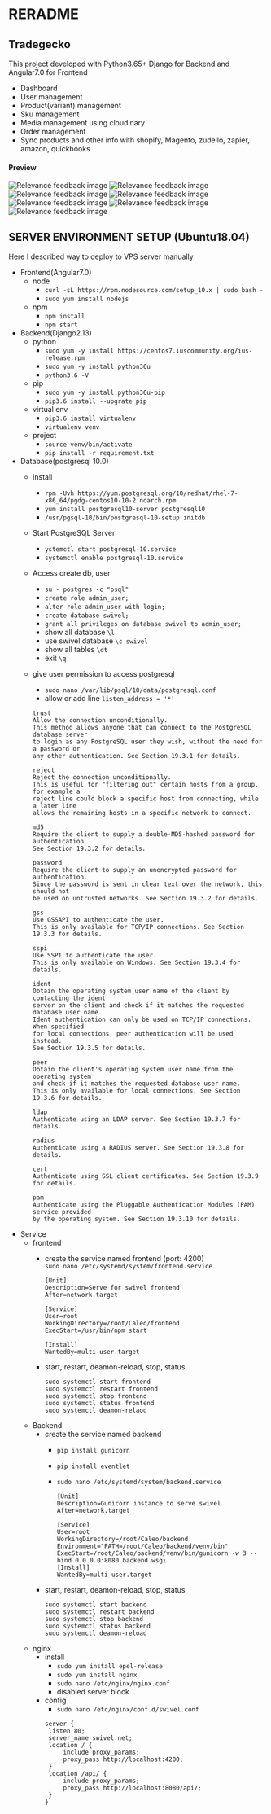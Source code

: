 # RERADME #

## Tradegecko

This project developed with Python3.65+ Django for Backend and Angular7.0 for Frontend
+ Dashboard
+ User management
+ Product(variant) management
+ Sku management
+ Media management using cloudinary
+ Order management
+ Sync products and other info with shopify, Magento, zudello, zapier, amazon, quickbooks

#### Preview
![Relevance feedback image](https://github.com/certainty15750/tradegecko/blob/master/Screenshots/img1.PNG)
![Relevance feedback image](https://github.com/certainty15750/tradegecko/blob/master/Screenshots/img2.PNG)
![Relevance feedback image](https://github.com/certainty15750/tradegecko/blob/master/Screenshots/img3.PNG)
![Relevance feedback image](https://github.com/certainty15750/tradegecko/blob/master/Screenshots/img4.PNG)
![Relevance feedback image](https://github.com/certainty15750/tradegecko/blob/master/Screenshots/img5.PNG)
![Relevance feedback image](https://github.com/certainty15750/tradegecko/blob/master/Screenshots/img6.PNG)
![Relevance feedback image](https://github.com/certainty15750/tradegecko/blob/master/Screenshots/img7.PNG)


## SERVER ENVIRONMENT SETUP (Ubuntu18.04)
Here I described way to deploy to VPS server manually

 + Frontend(Angular7.0)
    + node
        + `curl -sL https://rpm.nodesource.com/setup_10.x | sudo bash -`
        + `sudo yum install nodejs`
    + npm
        + `npm install`
        + `npm start`
 + Backend(Django2.13)
    + python
        + `sudo yum -y install https://centos7.iuscommunity.org/ius-release.rpm`
        + `sudo yum -y install python36u`
        + `python3.6 -V`
    + pip
        + `sudo yum -y install python36u-pip`
        + `pip3.6 install --upgrate pip`
    + virtual env
        + `pip3.6 install virtualenv`
        + `virtualenv venv`
    + project
        + `source venv/bin/activate`
        + `pip install -r requirement.txt`
+ Database(postgresql 10.0)
    + install
        + `rpm -Uvh https://yum.postgresql.org/10/redhat/rhel-7-x86_64/pgdg-centos10-10-2.noarch.rpm`
        + `yum install postgresql10-server postgresql10`
        + `/usr/pgsql-10/bin/postgresql-10-setup initdb`
    + Start PostgreSQL Server
        + `ystemctl start postgresql-10.service`
        + `systemctl enable postgresql-10.service`
    + Access create db, user    
        + `su - postgres -c "psql"`
        + `create role admin_user;`
        + `alter role admin_user with login;`
        + `create database swivel;`
        + `grant all privileges on database swivel to admin_user;`
        + show all database `\l`
        + use swivel database `\c swivel`
        + show all tables `\dt`
        + exit `\q`
         
    + give user permission to access postgresql
        + `sudo nano /var/lib/psql/10/data/postgresql.conf` 
        + allow or add line `listen_address = '*'`
        
        ```
        trust
        Allow the connection unconditionally. 
        This method allows anyone that can connect to the PostgreSQL database server 
        to login as any PostgreSQL user they wish, without the need for a password or 
        any other authentication. See Section 19.3.1 for details.
        
        reject
        Reject the connection unconditionally. 
        This is useful for "filtering out" certain hosts from a group, for example a 
        reject line could block a specific host from connecting, while a later line 
        allows the remaining hosts in a specific network to connect.
        
        md5
        Require the client to supply a double-MD5-hashed password for authentication. 
        See Section 19.3.2 for details.
        
        password
        Require the client to supply an unencrypted password for authentication. 
        Since the password is sent in clear text over the network, this should not 
        be used on untrusted networks. See Section 19.3.2 for details.
        
        gss
        Use GSSAPI to authenticate the user. 
        This is only available for TCP/IP connections. See Section 19.3.3 for details.
        
        sspi
        Use SSPI to authenticate the user. 
        This is only available on Windows. See Section 19.3.4 for details.
        
        ident
        Obtain the operating system user name of the client by contacting the ident 
        server on the client and check if it matches the requested database user name. 
        Ident authentication can only be used on TCP/IP connections. When specified 
        for local connections, peer authentication will be used instead. 
        See Section 19.3.5 for details.
        
        peer
        Obtain the client's operating system user name from the operating system 
        and check if it matches the requested database user name. 
        This is only available for local connections. See Section 19.3.6 for details.
        
        ldap
        Authenticate using an LDAP server. See Section 19.3.7 for details.
        
        radius
        Authenticate using a RADIUS server. See Section 19.3.8 for details.
        
        cert
        Authenticate using SSL client certificates. See Section 19.3.9 for details.
        
        pam
        Authenticate using the Pluggable Authentication Modules (PAM) service provided 
        by the operating system. See Section 19.3.10 for details.

        ```    
 + Service   
    + frontend
        + create the service named frontend (port: 4200)\
        `sudo nano /etc/systemd/system/frontend.service`

            ```
            [Unit]
            Description=Serve for swivel frontend
            After=network.target

            [Service]
            User=root
            WorkingDirectory=/root/Caleo/frontend
            ExecStart=/usr/bin/npm start

            [Install]
            WantedBy=multi-user.target
            ```
        + start, restart, deamon-reload, stop, status
            ```
            sudo systemctl start frontend
            sudo systemctl restart frontend
            sudo systemctl stop frontend
            sudo systemctl status frontend
            sudo systemctl deamon-relaod
            ``` 
    + Backend
        + create the service named backend
            + `pip install gunicorn`
            + `pip install eventlet`
            + `sudo nano /etc/systemd/system/backend.service`

                ```
                [Unit]
                Description=Gunicorn instance to serve swivel
                After=network.target
                
                [Service]
                User=root
                WorkingDirectory=/root/Caleo/backend
                Environment="PATH=/root/Caleo/backend/venv/bin"
                ExecStart=/root/Caleo/backend/venv/bin/gunicorn -w 3 --bind 0.0.0.0:8080 backend.wsgi
                [Install]
                WantedBy=multi-user.target
                ```
        + start, restart, deamon-reload, stop, status
            ```
            sudo systemctl start backend
            sudo systemctl restart backend
            sudo systemctl stop backend
            sudo systemctl status backend
            sudo systemctl deamon-reload
            ```
    + nginx
        + install
            + `sudo yum install epel-release`
            + `sudo yum install nginx`
            + `sudo nano /etc/nginx/nginx.conf`
            + disabled server block
        + config
            + `sudo nano /etc/nginx/conf.d/swivel.conf`
            ```
            server {
             listen 80;
             server_name swivel.net;
             location / {
                 include proxy_params;
                 proxy_pass http://localhost:4200;
             }
             location /api/ {
                 include proxy_params;
                 proxy_pass http://localhost:8080/api/;
             }
            }
            
            ```
          
          
        
        
